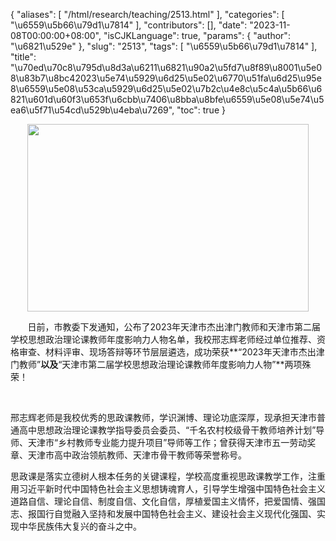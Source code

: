 {
    "aliases": [
        "/html/research/teaching/2513.html"
    ],
    "categories": [
        "\u6559\u5b66\u79d1\u7814"
    ],
    "contributors": [],
    "date": "2023-11-08T00:00:00+08:00",
    "isCJKLanguage": true,
    "params": {
        "author": "\u6821\u529e"
    },
    "slug": "2513",
    "tags": [
        "\u6559\u5b66\u79d1\u7814"
    ],
    "title": "\u70ed\u70c8\u795d\u8d3a\u6211\u6821\u90a2\u5fd7\u8f89\u8001\u5e08\u83b7\u8bc42023\u5e74\u5929\u6d25\u5e02\u6770\u51fa\u6d25\u95e8\u6559\u5e08\u53ca\u5929\u6d25\u5e02\u7b2c\u4e8c\u5c4a\u5b66\u6821\u601d\u60f3\u653f\u6cbb\u7406\u8bba\u8bfe\u6559\u5e08\u5e74\u5ea6\u5f71\u54cd\u529b\u4eba\u7269",
    "toc": true
}


<img
    src="https://cdn.tfls.online/mirror/full/7ae5f01072d9291ebede75e09ab1e6e966726c90.jpg"
    style="display:block;margin-left:auto;margin-right:auto;"
    decoding="async"
    fetchpriority="auto"
    loading="lazy"
    height="300"
    width="450"
/>




       日前，市教委下发通知，公布了2023年天津市杰出津门教师和天津市第二届学校思想政治理论课教师年度影响力人物名单，我校邢志辉老师经过单位推荐、资格审查、材料评审、现场答辩等环节层层遴选，成功荣获**“2023年天津市杰出津门教师”**以及**“天津市第二届学校思想政治理论课教师年度影响力人物”**两项殊荣！




      




 邢志辉老师是我校优秀的思政课教师，学识渊博、理论功底深厚，现承担天津市普通高中思想政治理论课教学指导委员会委员、“千名农村校级骨干教师培养计划”导师、天津市“乡村教师专业能力提升项目”导师等工作；曾获得天津市五一劳动奖章、天津市高中政治领航教师、天津市骨干教师等荣誉称号。




  





 思政课是落实立德树人根本任务的关键课程，学校高度重视思政课教学工作，注重用习近平新时代中国特色社会主义思想铸魂育人，引导学生增强中国特色社会主义道路自信、理论自信、制度自信、文化自信，厚植爱国主义情怀，把爱国情、强国志、报国行自觉融入坚持和发展中国特色社会主义、建设社会主义现代化强国、实现中华民族伟大复兴的奋斗之中。




  





  



